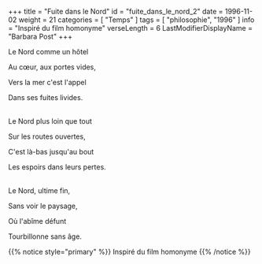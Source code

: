 +++
title = "Fuite dans le Nord"
id = "fuite_dans_le_nord_2"
date = 1996-11-02
weight = 21
categories = [ "Temps" ]
tags = [ "philosophie", "1996" ]
info = "Inspiré du film homonyme"
verseLength = 6
LastModifierDisplayName = "Barbara Post"
+++

Le Nord comme un hôtel

Au cœur, aux portes vides,

Vers la mer c'est l'appel

Dans ses fuites livides.

 \
Le Nord plus loin que tout

Sur les routes ouvertes,

C'est là-bas jusqu'au bout

Les espoirs dans leurs pertes.

 \
Le Nord, ultime fin,

Sans voir le paysage,

Où l'abîme défunt

Tourbillonne sans âge.

{{% notice style="primary" %}}
Inspiré du film homonyme
{{% /notice %}}

